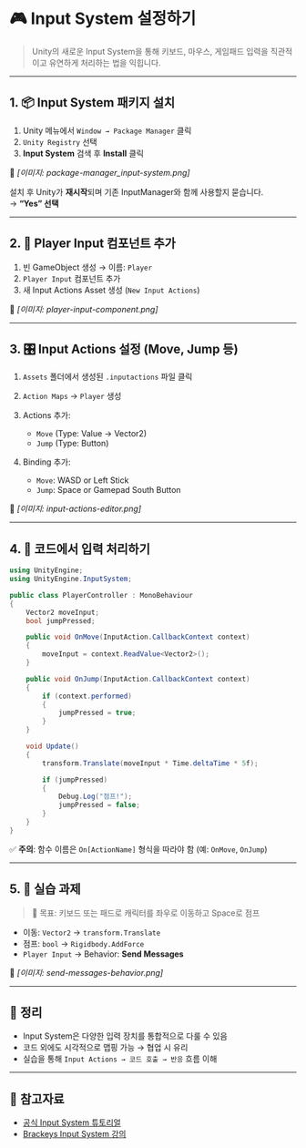 # 🎮 Input System 설정하기

> Unity의 새로운 Input System을 통해 키보드, 마우스, 게임패드 입력을 직관적이고 유연하게 처리하는 법을 익힙니다.

---

## 1. 📦 Input System 패키지 설치

1. Unity 메뉴에서 `Window → Package Manager` 클릭
2. `Unity Registry` 선택
3. **Input System** 검색 후 **Install** 클릭

📸 *[이미지: package-manager_input-system.png]*

설치 후 Unity가 **재시작**되며 기존 InputManager와 함께 사용할지 묻습니다.  
→ **“Yes” 선택**

---

## 2. 📄 Player Input 컴포넌트 추가

1. 빈 GameObject 생성 → 이름: `Player`
2. `Player Input` 컴포넌트 추가
3. 새 Input Actions Asset 생성 (`New Input Actions`)

📸 *[이미지: player-input-component.png]*

---

## 3. 🎛️ Input Actions 설정 (Move, Jump 등)

1. `Assets` 폴더에서 생성된 `.inputactions` 파일 클릭
2. `Action Maps` → `Player` 생성
3. Actions 추가:
   - `Move` (Type: Value → Vector2)
   - `Jump` (Type: Button)

4. Binding 추가:
   - `Move`: WASD or Left Stick
   - `Jump`: Space or Gamepad South Button

📸 *[이미지: input-actions-editor.png]*

---

## 4. 📜 코드에서 입력 처리하기

```csharp
using UnityEngine;
using UnityEngine.InputSystem;

public class PlayerController : MonoBehaviour
{
    Vector2 moveInput;
    bool jumpPressed;

    public void OnMove(InputAction.CallbackContext context)
    {
        moveInput = context.ReadValue<Vector2>();
    }

    public void OnJump(InputAction.CallbackContext context)
    {
        if (context.performed)
        {
            jumpPressed = true;
        }
    }

    void Update()
    {
        transform.Translate(moveInput * Time.deltaTime * 5f);

        if (jumpPressed)
        {
            Debug.Log("점프!");
            jumpPressed = false;
        }
    }
}
```

✅ **주의**: 함수 이름은 `On[ActionName]` 형식을 따라야 함 (예: `OnMove`, `OnJump`)

---

## 5. 🧪 실습 과제

> 🎯 목표: 키보드 또는 패드로 캐릭터를 좌우로 이동하고 Space로 점프

- 이동: `Vector2` → `transform.Translate`
- 점프: `bool` → `Rigidbody.AddForce`
- `Player Input` → Behavior: **Send Messages**

📸 *[이미지: send-messages-behavior.png]*

---

## 🧠 정리

- Input System은 다양한 입력 장치를 통합적으로 다룰 수 있음
- 코드 외에도 시각적으로 맵핑 가능 → 협업 시 유리
- 실습을 통해 `Input Actions → 코드 호출 → 반응` 흐름 이해

---

## 🔗 참고자료

- [공식 Input System 튜토리얼](https://docs.unity3d.com/Packages/com.unity.inputsystem@1.5/manual/)
- [Brackeys Input System 강의](https://www.youtube.com/watch?v=6mT3y4oTgts)

